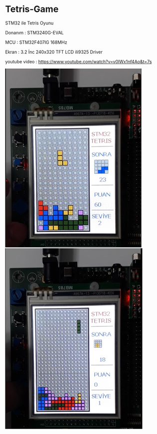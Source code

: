 # Tetris-Game
STM32 ile Tetris Oyunu

Donanım   : STM3240G-EVAL

MCU       : STM32F407IG 168MHz

Ekran     : 3.2 İnc 240x320 TFT LCD ili9325 Driver


youtube video : https://www.youtube.com/watch?v=v0lWx1nf4Ao&t=7s

![tetris](https://github.com/TolRed/Tetris-Game/blob/master/tetris1.jpg)
![tetris](https://github.com/TolRed/Tetris-Game/blob/master/tetris2.jpg)




